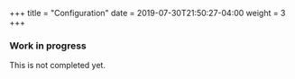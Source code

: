 +++
title = "Configuration"
date = 2019-07-30T21:50:27-04:00
weight = 3
+++

### Work in progress

This is not completed yet.
